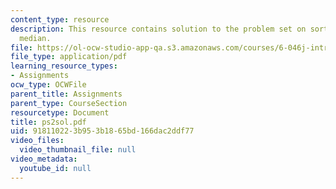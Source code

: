 ```yaml
---
content_type: resource
description: This resource contains solution to the problem set on sorting and weighted
  median.
file: https://ol-ocw-studio-app-qa.s3.amazonaws.com/courses/6-046j-introduction-to-algorithms-sma-5503-fall-2005/918110223b953b1865bd166dac2ddf77_ps2sol.pdf
file_type: application/pdf
learning_resource_types:
- Assignments
ocw_type: OCWFile
parent_title: Assignments
parent_type: CourseSection
resourcetype: Document
title: ps2sol.pdf
uid: 91811022-3b95-3b18-65bd-166dac2ddf77
video_files:
  video_thumbnail_file: null
video_metadata:
  youtube_id: null
---
```

